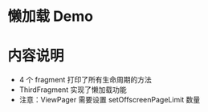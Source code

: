 # 懒加载 Demo

# 内容说明
* 4 个 fragment 打印了所有生命周期的方法
* ThirdFragment 实现了懒加载功能
* 注意：ViewPager 需要设置 setOffscreenPageLimit 数量